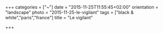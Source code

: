 +++
categories = ["~"]
date = "2015-11-25T11:55:45+02:00"
orientation = "landscape"
photo = "2015-11-25-le-vigilant"
tags = ["black & white","paris","france"]
title = "Le vigilant"

+++
